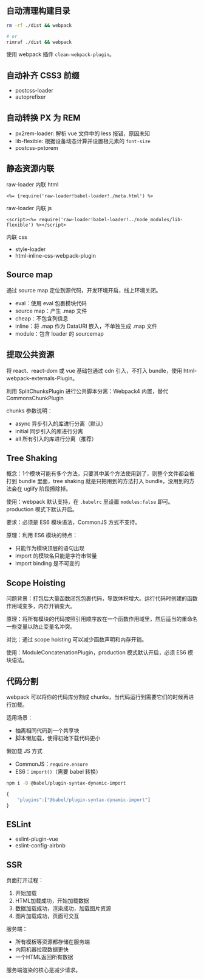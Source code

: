 ## 自动清理构建目录

```sh
rm -rf ./dist && webpack

# or
rimraf ./dist && webpack
```

使用 webpack 插件 `clean-webpack-plugin`。

## 自动补齐 CSS3 前缀

- postcss-loader
- autoprefixer

## 自动转换 PX 为 REM

- px2rem-loader: 解析 vue 文件中的 less 报错，原因未知
- lib-flexible: 根据设备动态计算并设置根元素的 `font-size`
- postcss-pxtorem

## 静态资源内联

raw-loader 内联 html
```ejs
<%= {require('raw-loader!babel-loader!./meta.html') %>
```

raw-loader 内联 js
```ejs
<script><%= require('raw-loader!babel-loader!../node_modules/lib-flexible') %></script>
```

内联 css
- style-loader
- html-inline-css-webpack-plugin

## Source map

通过 source map 定位到源代码，开发环境开启，线上环境关闭。
- eval：使用 eval 包裹模块代码
- source map：产生 .map 文件
- cheap：不包含列信息
- inline：将 .map 作为 DataURI 嵌入，不单独生成 .map 文件
- module：包含 loader 的 sourcemap

## 提取公共资源
将 react、react-dom 或 vue 基础包通过 cdn 引入，不打入 bundle，使用 html-webpack-externals-Plugin。

利用 SplitChunksPlugin 进行公共脚本分离：Webpack4 内置，替代 CommonsChunkPlugin

chunks 参数说明：
- async 异步引入的库进行分离（默认）
- initial 同步引入的库进行分离
- all 所有引入的库进行分离（推荐）

## Tree Shaking
概念：1个模块可能有多个方法，只要其中某个方法使用到了，则整个文件都会被打到 bundle 里面，tree shaking 就是只把用到的方法打入 bundle，没用到的方法会在 uglify 阶段擦除掉。

使用：webpack 默认支持，在 `.babelrc` 里设置 `modules:false` 即可。production 模式下默认开启。

要求：必须是 ES6 模块语法，CommonJS 方式不支持。

原理：利用 ES6 模块的特点：
- 只能作为模块顶层的语句出现
- import 的模块名只能是字符串常量
- import binding 是不可变的

## Scope Hoisting
问题背景：打包后大量函数闭包包裹代码，导致体积增大。运行代码时创建的函数作用域变多，内存开销变大。

原理：将所有模块的代码按照引用顺序放在一个函数作用域里，然后适当的重命名一些变量以防止变量名冲突。

对比：通过 scope hoisting 可以减少函数声明和内存开销。

使用：ModuleConcatenationPlugin，production 模式默认开启，必须 ES6 模块语法。

## 代码分割
webpack 可以将你的代码库分割成 chunks，当代码运行到需要它们的时候再进行加载。

适用场景：
- 抽离相同代码到一个共享块
- 脚本懒加载，使得初始下载代码更小

懒加载 JS 方式
- CommonJS：`require.ensure`
- ES6：`import()`（需要 babel 转换）

```sh
npm i -D @babel/plugin-syntax-dynamic-import
```

```js
{
    "plugins":["@babel/plugin-syntax-dynamic-import"]
}
```

## ESLint

- eslint-plugin-vue
- eslint-config-airbnb

## SSR
页面打开过程：
1. 开始加载
2. HTML加载成功，开始加载数据
3. 数据加载成功，渲染成功，加载图片资源
4. 图片加载成功，页面可交互

服务端：
- 所有模板等资源都存储在服务端
- 内网机器拉取数据更快
- 一个HTML返回所有数据

服务端渲染的核心是减少请求。